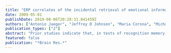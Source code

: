 ```yaml
---
title: "ERP correlates of the incidental retrieval of emotional information: effects of study-test delay"
date: 2009-05-01
publishDate: 2019-08-06T20:28:31.841459Z
authors: ["Antonio Jaeger", "Jeffrey D Johnson", "Maria Corona", "Michael D Rugg"]
publication_types: ["2"]
abstract: "Prior studies indicate that, in tests of recognition memory, ERPs elicited by correctly recognized test items differ according to whether the items were encoded in an emotionally arousing or an emotionally neutral study context. These prior studies employed only a relatively brief (ca. 10 min) retention interval, however. The present study contrasted the ERP correlates of incidental emotional retrieval as a function of study-test delay. Pictures of emotionally neutral objects were encoded in association with either emotionally negative or emotionally neutral scenes. In a repeated measures design (N=19), half of the objects were subjected to a recognition memory test 10 min after completion of the study phase, whereas the remainder were tested 24 h later. After the short delay, ERPs elicited by objects paired with emotional vs. neutral backgrounds differed from around 200 ms post-stimulus, the objects paired with the emotional scenes eliciting the more positive-going waveforms. After 24 h, differences between the ERPs elicited by the two classes of object were still apparent from around 200 ms post-stimulus. Strikingly, these effects differed from those obtained 10 min after study in both their polarity and scalp distribution. The early onset of these ERP effects suggests that they may reflect a form of memory independent of the conscious recollection of the associated study contexts. The qualitative differences in the effects at the two retention intervals raise the possibility that the encoded objects were subjected to consolidation processes that differed according to the emotional attributes of their study contexts."
featured: false
publication: "*Brain Res.*"
---
```



